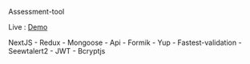 Assessment-tool

Live : <a href="https://bahamin-assessment.vercel.app/" target="blunk">Demo</a>

NextJS - Redux - Mongoose - Api - Formik - Yup - Fastest-validation - Seewtalert2 - JWT - Bcryptjs
